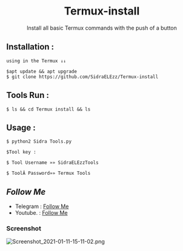 <h1 align="center">Termux-install</h1>
<p align="center">Install all basic Termux commands with the push of a button</p>




## Installation :
```
using in the Termux ↓↓

$apt update && apt upgrade
$ git clone https://github.com/SidraELEzz/Termux-install
```

## Tools Run :
```
$ ls && cd Termux install && ls
```

## Usage :
```
$ python2 Sidra Tools.py
 
$Tool key :

$ Tool Username »» SidraELEzzTools

$ ToolÂ Password»» Termux Tools
```
## ***Follow Me***
* Telegram : [Follow Me](https://t.me/TT_RQ)
* Youtube. : [Follow Me](https://youtube.com/channel/UCzFviFYCOJI4IwhdVOQTqIw)

### Screenshot
![Screenshot_2021-01-11-15-11-02.png](https://raw.githubusercontent.com/SidraELEzz/Termux-install/main/Screenshot_2021-01-11-15-11-02.png)

